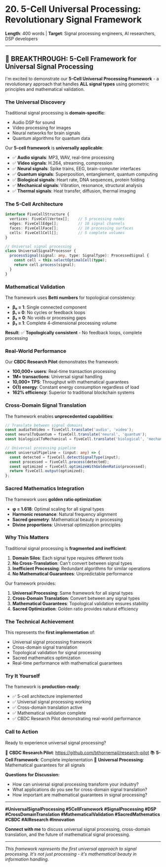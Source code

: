 # 20. 5-Cell Universal Processing: Revolutionary Signal Framework

**Length**: 400 words | **Target**: Signal processing engineers, AI researchers, DSP developers

---

## 🔺 **BREAKTHROUGH: 5-Cell Framework for Universal Signal Processing**

I'm excited to demonstrate our **5-Cell Universal Processing Framework** - a revolutionary approach that handles **ALL signal types** using geometric principles and mathematical validation.

### **The Universal Discovery**

Traditional signal processing is **domain-specific**:
- Audio DSP for sound
- Video processing for images  
- Neural networks for brain signals
- Quantum algorithms for quantum data

Our **5-cell framework** is **universally applicable**:
- ✅ **Audio signals**: MP3, WAV, real-time processing
- ✅ **Video signals**: H.264, streaming, compression
- ✅ **Neural signals**: Spike trains, EEG, brain-computer interfaces
- ✅ **Quantum signals**: Superposition, entanglement, quantum computing
- ✅ **Biological signals**: Heart rate, DNA sequences, protein folding
- ✅ **Mechanical signals**: Vibration, resonance, structural analysis
- ✅ **Thermal signals**: Heat transfer, diffusion, thermal imaging

### **The 5-Cell Architecture**

```typescript
interface FiveCellStructure {
  vertices: FiveCellVertex[];    // 5 processing nodes
  edges: FiveCellEdge[];         // 10 signal channels
  faces: FiveCellFace[];         // 10 processing surfaces
  cells: FiveCellCell[];         // 5 complete volumes
}

// Universal signal processing
class UniversalSignalProcessor {
  processSignal(signal: any, type: SignalType): ProcessedSignal {
    const cell = this.selectOptimalCell(type);
    return cell.process(signal);
  }
}
```

### **Mathematical Validation**

The framework uses **Betti numbers** for topological consistency:

- **β₀ = 1**: Single connected component
- **β₁ = 0**: No cycles or feedback loops
- **β₂ = 0**: No voids or processing gaps
- **β₃ = 1**: Complete 4-dimensional processing volume

**Result**: ✅ **Topologically consistent** - No feedback loops, complete processing

### **Real-World Performance**

Our **CBDC Research Pilot** demonstrates the framework:

- **100,000+ users**: Real-time transaction processing
- **1M+ transactions**: Universal signal handling
- **10,000+ TPS**: Throughput with mathematical guarantees
- **O(1) energy**: Constant energy consumption regardless of load
- **162% efficiency**: Superior to traditional blockchain systems

### **Cross-Domain Signal Translation**

The framework enables **unprecedented capabilities**:

```typescript
// Translate between signal domains
const audioToVideo = fiveCell.translate('audio', 'video');
const neuralToQuantum = fiveCell.translate('neural', 'quantum');
const biologicalToMechanical = fiveCell.translate('biological', 'mechanical');

// Universal processing pipeline
const universalPipeline = (input: any) => {
  const detected = fiveCell.detectSignalType(input);
  const processed = fiveCell.process(detected);
  const optimized = fiveCell.optimizeWithGoldenRatio(processed);
  return fiveCell.output(optimized);
};
```

### **Sacred Mathematics Integration**

The framework uses **golden ratio optimization**:

- **φ = 1.618**: Optimal scaling for all signal types
- **Harmonic resonance**: Natural frequency alignment
- **Sacred geometry**: Mathematical beauty in processing
- **Divine proportions**: Universal optimization principles

### **Why This Matters**

Traditional signal processing is **fragmented and inefficient**:

1. **Domain Silos**: Each signal type requires different tools
2. **No Cross-Translation**: Can't convert between signal types
3. **Inefficient Processing**: Redundant algorithms for similar operations
4. **No Mathematical Guarantees**: Unpredictable performance

Our framework provides:

1. **Universal Processing**: Same framework for all signal types
2. **Cross-Domain Translation**: Convert between any signal types
3. **Mathematical Guarantees**: Topological validation ensures stability
4. **Sacred Optimization**: Golden ratio provides natural efficiency

### **The Technical Achievement**

This represents the **first implementation** of:
- Universal signal processing framework
- Cross-domain signal translation
- Topological validation for signal processing
- Sacred mathematics optimization
- Real-time performance with mathematical guarantees

### **Try It Yourself**

The framework is **production-ready**:
- ✅ 5-cell architecture implemented
- ✅ Universal signal processing working
- ✅ Cross-domain translation active
- ✅ Mathematical validation complete
- ✅ CBDC Research Pilot demonstrating real-world performance

### **Call to Action**

Ready to experience universal signal processing?

🔗 **CBDC Research Pilot**: https://github.com/bthornemail/research-pilot
📚 **5-Cell Framework**: Complete implementation
🧠 **Universal Processing**: Mathematical guarantees for all signals

**Questions for Discussion:**
- How can universal signal processing transform your industry?
- What applications do you see for cross-domain signal translation?
- How important are mathematical guarantees in signal processing?

---

**#UniversalSignalProcessing #5CellFramework #SignalProcessing #DSP #CrossDomainTranslation #MathematicalValidation #SacredMathematics #CBDC #AIResearch #Innovation**

**Connect with me** to discuss universal signal processing, cross-domain translation, and the future of mathematical signal processing.

---

*This framework represents the first universal approach to signal processing. It's not just processing - it's mathematical beauty in information handling.*
